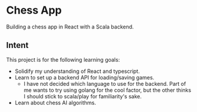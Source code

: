 # Chess App

Building a chess app in React with a Scala backend.

## Intent

This project is for the following learning goals:

- Solidify my understanding of React and typescript.
- Learn to set up a backend API for loading/saving games.
  - I have not decided which language to use for the backend. Part of me
    wants to try using golang for the cool factor, but the other thinks I
    should stick to scala/play for familiarity's sake.
- Learn about chess AI algorithms.
